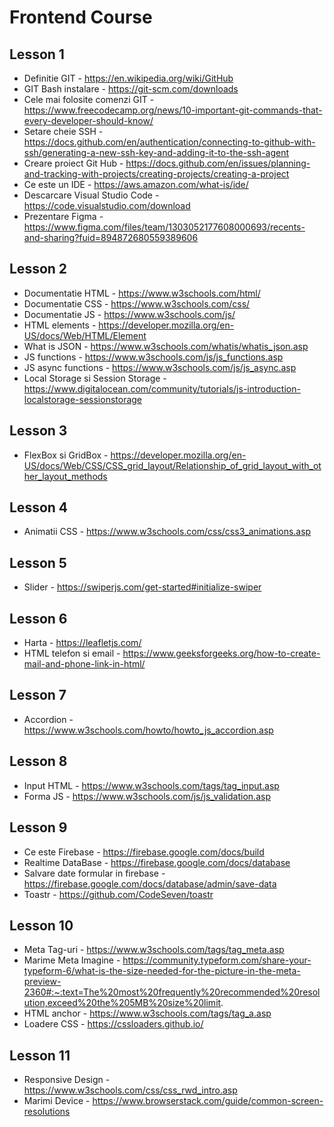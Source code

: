 # Frontend Course

## Lesson 1
- Definitie GIT - https://en.wikipedia.org/wiki/GitHub
- GIT Bash instalare - https://git-scm.com/downloads
- Cele mai folosite comenzi GIT - https://www.freecodecamp.org/news/10-important-git-commands-that-every-developer-should-know/
- Setare cheie SSH - https://docs.github.com/en/authentication/connecting-to-github-with-ssh/generating-a-new-ssh-key-and-adding-it-to-the-ssh-agent
- Creare proiect Git Hub - https://docs.github.com/en/issues/planning-and-tracking-with-projects/creating-projects/creating-a-project
- Ce este un IDE - https://aws.amazon.com/what-is/ide/
- Descarcare Visual Studio Code - https://code.visualstudio.com/download
- Prezentare Figma - https://www.figma.com/files/team/1303052177608000693/recents-and-sharing?fuid=894872680559389606

## Lesson 2
- Documentatie HTML - https://www.w3schools.com/html/
- Documentatie CSS - https://www.w3schools.com/css/
- Documentatie JS - https://www.w3schools.com/js/
- HTML elements - https://developer.mozilla.org/en-US/docs/Web/HTML/Element
- What is JSON - https://www.w3schools.com/whatis/whatis_json.asp
- JS functions - https://www.w3schools.com/js/js_functions.asp
- JS async functions - https://www.w3schools.com/js/js_async.asp
- Local Storage si Session Storage - https://www.digitalocean.com/community/tutorials/js-introduction-localstorage-sessionstorage

## Lesson 3
- FlexBox si GridBox - https://developer.mozilla.org/en-US/docs/Web/CSS/CSS_grid_layout/Relationship_of_grid_layout_with_other_layout_methods

## Lesson 4
- Animatii CSS - https://www.w3schools.com/css/css3_animations.asp

## Lesson 5
- Slider - https://swiperjs.com/get-started#initialize-swiper

## Lesson 6
- Harta - https://leafletjs.com/
- HTML telefon si email - https://www.geeksforgeeks.org/how-to-create-mail-and-phone-link-in-html/

## Lesson 7
- Accordion - https://www.w3schools.com/howto/howto_js_accordion.asp

## Lesson 8
- Input HTML - https://www.w3schools.com/tags/tag_input.asp
- Forma JS - https://www.w3schools.com/js/js_validation.asp

## Lesson 9
- Ce este Firebase - https://firebase.google.com/docs/build
- Realtime DataBase - https://firebase.google.com/docs/database
- Salvare date formular in firebase - https://firebase.google.com/docs/database/admin/save-data
- Toastr - https://github.com/CodeSeven/toastr

## Lesson 10
- Meta Tag-uri - https://www.w3schools.com/tags/tag_meta.asp
- Marime Meta Imagine - https://community.typeform.com/share-your-typeform-6/what-is-the-size-needed-for-the-picture-in-the-meta-preview-2360#:~:text=The%20most%20frequently%20recommended%20resolution,exceed%20the%205MB%20size%20limit.
- HTML anchor - https://www.w3schools.com/tags/tag_a.asp
- Loadere CSS - https://cssloaders.github.io/

## Lesson 11
- Responsive Design - https://www.w3schools.com/css/css_rwd_intro.asp
- Marimi Device - https://www.browserstack.com/guide/common-screen-resolutions